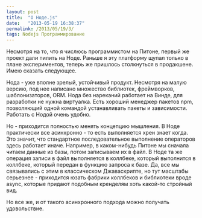 ```yaml
---
layout: post
title:  "О Ноде.js"
date:   "2013-05-19 16:38:37"
permalink: /2013/05/19/3/
tags: Nodejs Программирование
---
```


Несмотря на то, что я числюсь программистом на Питоне, первый же
проект дали пилить на Ноде. Раньше я эту платформу щупал только в
плане экспериментов, теперь же пришлось столкнуться в продакшене. Имею
сказать следующее.

Нода - уже вполне зрелый, устойчивый продукт. Несмотря на малую
версию, под нее написано множество библиотек, фреймворков,
шаблонизаторов, ORM. Нода без нареканий работает на Винде, для
разработки не нужна виртуалка. Есть хороший менеджер пакетов npm,
позволяющий одной командой устанавливать пакеты и
зависимости. Работать с Нодой очень удобно.

Но - приходится полностью менять концепцию мышления. В Ноде
практически все асинхронно - то есть выполняется хрен знает когда. Это
значит, что стандартное последовательное выполнение операторов здесь
работает иначе. Например, в каком-нибудь Питоне мы сначала читаем
данные из базы, потом записываем их в файл. В Ноде та же операция
записи в файл выполняется в коллбеке, который выполнится в коллбеке,
который передан в функцию запроса к базе. Да, все мы связывались с
этим в классическом Джаваскрипте, но тут масштабы серьезнее -
приходится юзать фабрики коллбеков и библиотеки вроде async, которые
придают подобным кренделям хоть какой-то стройный вид.

Но все же, и от такого асинхронного подхода можно получать
удовольствие.
